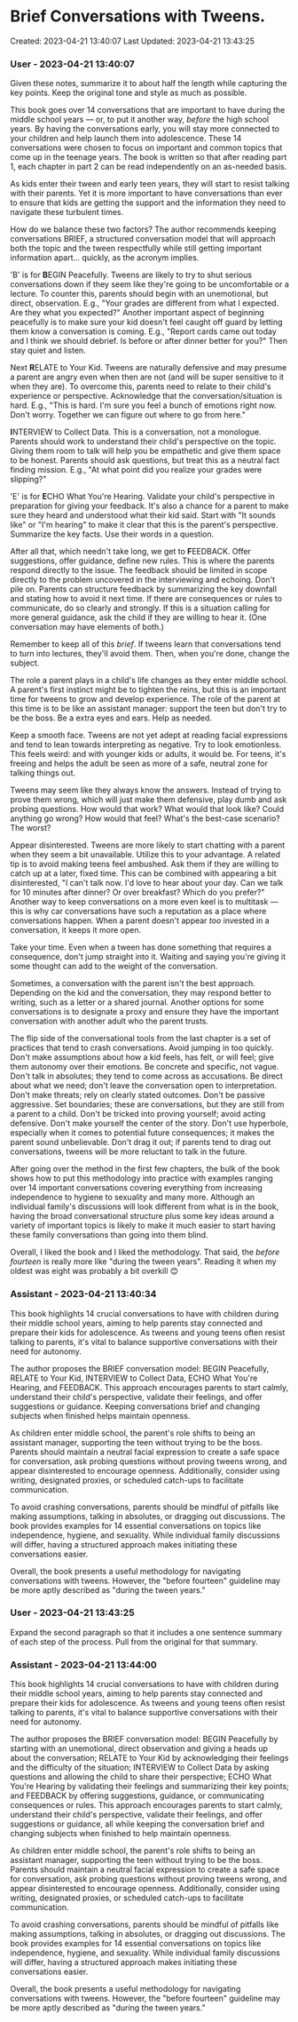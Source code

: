 # Brief Conversations with Tweens.

Created: 2023-04-21 13:40:07
Last Updated: 2023-04-21 13:43:25

### User - 2023-04-21 13:40:07

Given these notes, summarize it to about half the length while capturing the key points. Keep the original tone and style as much as possible. 

This book goes over 14 conversations that are important to have during the middle school years — or, to put it another way, *before* the high school years. By having the conversations early, you will stay more connected to your children and help launch them into adolescence. These 14 conversations were chosen to focus on important and common topics that come up in the teenage years. The book is written so that after reading part 1, each chapter in part 2 can be read independently on an as-needed basis.

As kids enter their tween and early teen years, they will start to resist talking with their parents. Yet it is more important to have conversations than ever to ensure that kids are getting the support and the information they need to navigate these turbulent times. 

How do we balance these two factors? The author recommends keeping conversations BRIEF, a structured conversation model that will approach both the topic and the tween respectfully while still getting important information apart... quickly, as the acronym implies.

'B' is for **B**EGIN Peacefully. Tweens are likely to try to shut serious conversations down if they seem like they're going to be uncomfortable or a lecture. To counter this, parents should begin with an unemotional, but direct, observation. E.g., "Your grades are different from what I expected. Are they what you expected?" Another important aspect of beginning peacefully is to make sure your kid doesn't feel caught off guard by letting them know a conversation is coming. E.g., "Report cards came out today and I think we should debrief. Is before or after dinner better for you?" Then stay quiet and listen.

Next **R**ELATE to Your Kid.  Tweens are naturally defensive and may presume a parent are angry even when then are not (and will be super sensitive to it when they are). To overcome this, parents need to relate to their child's experience or perspective. Acknowledge that the conversation/situation is hard. E.g., "This is hard. I'm sure you feel a bunch of emotions right now. Don't worry. Together we can figure out where to go from here."

**I**NTERVIEW to Collect Data. This is a conversation, not a monologue. Parents should work to understand their child's perspective on the topic. Giving them room to talk will help you be empathetic and give them space to be honest. Parents should ask questions, but treat this as a neutral fact finding mission. E.g., "At what point did you realize your grades were slipping?"

'E' is for **E**CHO What You're Hearing. Validate your child's perspective in preparation for giving your feedback. It's also a chance for a parent to make sure they heard and understood what their kid said. Start with "It sounds like" or "I'm hearing" to make it clear that this is the parent's perspective. Summarize the key facts. Use their words in a question.

After all that, which needn't take long, we get to **F**EEDBACK. Offer suggestions, offer guidance, define new rules. This is where the parents respond directly to the issue. The feedback should be limited in scope directly to the problem uncovered in the interviewing and echoing. Don't pile on. Parents can structure feedback by summarizing the key downfall and stating how to avoid it next time. If there are consequences or rules to communicate, do so clearly and strongly. If this is a situation calling for more general guidance, ask the child if they are willing to hear it. (One conversation may have elements of both.)

Remember to keep all of this *brief*. If tweens learn that conversations tend to turn into lectures, they'll avoid them. Then, when you're done, change the subject. 

The role a parent plays in a child's life changes as they enter middle school. A parent's first instinct might be to tighten the reins, but this is an important time for tweens to grow and develop experience. The role of the parent at this time is to be like an assistant manager: support the teen but don't try to be the boss. Be a extra eyes and ears. Help as needed. 

Keep a smooth face. Tweens are not yet adept at reading facial expressions and tend to lean towards interpreting as negative. Try to look emotionless. This feels weird: and with younger kids or adults, it would be. For teens, it's freeing and helps the adult be seen as more of a safe, neutral zone for talking things out. 

Tweens may seem like they always know the answers. Instead of trying to prove them wrong, which will just make them defensive, play dumb and ask probing questions. How would that work? What would that look like? Could anything go wrong? How would that feel? What's the best-case scenario? The worst?

Appear disinterested. Tweens are more likely to start chatting with a parent when they seem a bit unavailable. Utilize this to your advantage. A related tip is to avoid making teens feel ambushed. Ask them if they are willing to catch up at a later, fixed time. This can be combined with appearing a bit disinterested, "I can't talk now. I'd love to hear about your day. Can we talk for 10 minutes after dinner? Or over breakfast? Which do you prefer?" Another way to keep conversations on a more even keel is to multitask — this is why car conversations have such a reputation as a place where conversations happen. When a parent doesn't appear *too* invested in a conversation, it keeps it more open.

Take your time. Even when a tween has done something that requires a consequence, don't jump straight into it. Waiting and saying you're giving it some thought can add to the weight of the conversation.

Sometimes, a conversation with the parent isn't the best approach. Depending on the kid and the conversation, they may respond better to writing, such as a letter or a shared journal. Another options for some conversations is to designate a proxy and ensure they have the important conversation with another adult who the parent trusts. 

The flip side of the conversational tools from the last chapter is a set of practices that tend to crash conversations. Avoid jumping in too quickly. Don't make assumptions about how a kid feels, has felt, or will feel; give them autonomy over their emotions. Be concrete and specific, not vague. Don't talk in absolutes; they tend to come across as accusations. Be direct about what we need; don't leave the conversation open to interpretation. Don't make threats; rely on clearly stated outcomes. Don't be passive aggressive. Set boundaries; these are conversations, but they are still from a parent to a child. Don't be tricked into proving yourself; avoid acting defensive. Don't make yourself the center of the story. Don't use hyperbole, especially when it comes to potential future consequences; it makes the parent sound unbelievable. Don't drag it out; if parents tend to drag out conversations, tweens will be more reluctant to talk in the future.  

After going over the method in the first few chapters, the bulk of the book shows how to put this methodology into practice with examples ranging over 14 important conversations covering everything from increasing independence to hygiene to sexuality and many more. Although an individual family's discussions will look different from what is in the book, having the broad conversational structure plus some key ideas around a variety of important topics is likely to make it much easier to start having these family conversations than going into them blind. 

Overall, I liked the book and I liked the methodology. That said, the *before fourteen* is really more like "during the tween years". Reading it when my oldest was eight was probably a bit overkill 😊

### Assistant - 2023-04-21 13:40:34

This book highlights 14 crucial conversations to have with children during their middle school years, aiming to help parents stay connected and prepare their kids for adolescence. As tweens and young teens often resist talking to parents, it's vital to balance supportive conversations with their need for autonomy.

The author proposes the BRIEF conversation model: BEGIN Peacefully, RELATE to Your Kid, INTERVIEW to Collect Data, ECHO What You're Hearing, and FEEDBACK. This approach encourages parents to start calmly, understand their child's perspective, validate their feelings, and offer suggestions or guidance. Keeping conversations brief and changing subjects when finished helps maintain openness.

As children enter middle school, the parent's role shifts to being an assistant manager, supporting the teen without trying to be the boss. Parents should maintain a neutral facial expression to create a safe space for conversation, ask probing questions without proving tweens wrong, and appear disinterested to encourage openness. Additionally, consider using writing, designated proxies, or scheduled catch-ups to facilitate communication.

To avoid crashing conversations, parents should be mindful of pitfalls like making assumptions, talking in absolutes, or dragging out discussions. The book provides examples for 14 essential conversations on topics like independence, hygiene, and sexuality. While individual family discussions will differ, having a structured approach makes initiating these conversations easier.

Overall, the book presents a useful methodology for navigating conversations with tweens. However, the "before fourteen" guideline may be more aptly described as "during the tween years."

### User - 2023-04-21 13:43:25

Expand the second paragraph so that it includes a one sentence summary of each step of the process. Pull from the original for that summary.

### Assistant - 2023-04-21 13:44:00

This book highlights 14 crucial conversations to have with children during their middle school years, aiming to help parents stay connected and prepare their kids for adolescence. As tweens and young teens often resist talking to parents, it's vital to balance supportive conversations with their need for autonomy.

The author proposes the BRIEF conversation model: BEGIN Peacefully by starting with an unemotional, direct observation and giving a heads up about the conversation; RELATE to Your Kid by acknowledging their feelings and the difficulty of the situation; INTERVIEW to Collect Data by asking questions and allowing the child to share their perspective; ECHO What You're Hearing by validating their feelings and summarizing their key points; and FEEDBACK by offering suggestions, guidance, or communicating consequences or rules. This approach encourages parents to start calmly, understand their child's perspective, validate their feelings, and offer suggestions or guidance, all while keeping the conversation brief and changing subjects when finished to help maintain openness.

As children enter middle school, the parent's role shifts to being an assistant manager, supporting the teen without trying to be the boss. Parents should maintain a neutral facial expression to create a safe space for conversation, ask probing questions without proving tweens wrong, and appear disinterested to encourage openness. Additionally, consider using writing, designated proxies, or scheduled catch-ups to facilitate communication.

To avoid crashing conversations, parents should be mindful of pitfalls like making assumptions, talking in absolutes, or dragging out discussions. The book provides examples for 14 essential conversations on topics like independence, hygiene, and sexuality. While individual family discussions will differ, having a structured approach makes initiating these conversations easier.

Overall, the book presents a useful methodology for navigating conversations with tweens. However, the "before fourteen" guideline may be more aptly described as "during the tween years."

